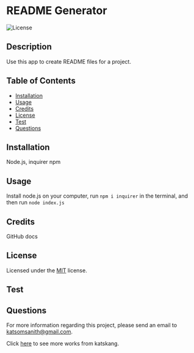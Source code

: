 # README Generator

  ![License](https://img.shields.io/badge/License-MIT-green)

  ## Description

  Use this app to create README files for a project.

  ## Table of Contents

  - [Installation](#installation)
  - [Usage](#usage)
  - [Credits](#credits)
  - [License](#license)
  - [Test](#test)
  - [Questions](#questions)

  ## Installation

  Node.js, inquirer npm

  ## Usage

  Install node.js on your computer, run `npm i inquirer` in the terminal, and then run `node index.js` 

  ## Credits

  GitHub docs

  ## License

  Licensed under the [MIT](https://opensource.org/licenses/MIT) license.

  ## Test

  

  ## Questions

  For more information regarding this project, please send an email to katsomsanith@gmail.com.

  Click [here](https://github.com/KatSKang) to see more works from katskang.


